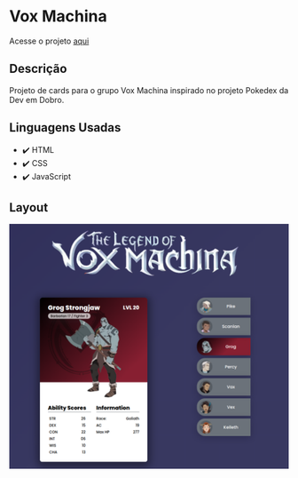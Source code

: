 # Vox Machina

<p>Acesse o projeto <a href="https://github.com/esmanhoto/vox_machina_cards" >aqui</a></p>

## Descrição

<p>Projeto de cards para o grupo Vox Machina inspirado no projeto Pokedex da Dev em Dobro.</p>

## Linguagens Usadas

- ✔️ HTML
- ✔️ CSS
- ✔️ JavaScript

## Layout

<img src="src/img/vm_thumbnail.png">
